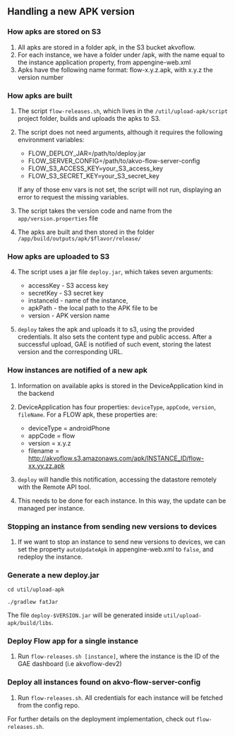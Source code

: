 ## Handling a new APK version

### How apks are stored on S3
1. All apks are stored in a folder apk, in the S3 bucket akvoflow.
2. For each instance, we have a folder under /apk, with the name equal to the instance application property, from appengine-web.xml
3. Apks have the following name format: flow-x.y.z.apk, with x.y.z the version number

### How apks are built
1. The script `flow-releases.sh`, which lives in the `/util/upload-apk/script` project folder, builds and uploads the apks to S3.
2. The script does not need arguments, although it requires the following environment variables:
   * FLOW_DEPLOY_JAR=/path/to/deploy.jar
   * FLOW_SERVER_CONFIG=/path/to/akvo-flow-server-config
   * FLOW_S3_ACCESS_KEY=your_S3_access_key
   * FLOW_S3_SECRET_KEY=your_S3_secret_key

   If any of those env vars is not set, the script will not run, displaying an error to request the missing variables.

3. The script takes the version code and name from the `app/version.properties` file
4. The apks are built and then stored in the folder `/app/build/outputs/apk/$flavor/release/`

### How apks are uploaded to S3
4. The script uses a jar file `deploy.jar`, which takes seven arguments:
   * accessKey - S3 access key
   * secretKey - S3 secret key
   * instanceId - name of the instance,
   * apkPath - the local path to the APK file to be
   * version - APK version name

5. `deploy` takes the apk and uploads it to s3, using the provided credentials. It also sets the content type and public access. After a successful upload, GAE is notified of such event, storing the latest version and the corresponding URL.

### How instances are notified of a new apk
1. Information on available apks is stored in the DeviceApplication kind in the backend
2. DeviceApplication has four properties: `deviceType`,  `appCode`, `version`, `fileName`. For a FLOW apk, these properties are:
    * deviceType = androidPhone
    * appCode = flow
    * version = x.y.z
    * filename = http://akvoflow.s3.amazonaws.com/apk/INSTANCE_ID/flow-xx.yy.zz.apk

3. `deploy` will handle this notification, accessing the datastore remotely with the Remote API tool.
4. This needs to be done for each instance. In this way, the update can be managed per instance.

### Stopping an instance from sending new versions to devices
1. If we want to stop an instance to send new versions to devices, we can set the property `autoUpdateApk` in appengine-web.xml to `false`, and redeploy the instance.

### Generate a new deploy.jar
`cd util/upload-apk`

`./gradlew fatJar`

The file `deploy-$VERSION.jar` will be generated inside `util/upload-apk/build/libs`.

### Deploy Flow app for a single instance
1. Run `flow-releases.sh [instance]`, where the instance is the ID of the GAE dashboard (i.e akvoflow-dev2)

### Deploy all instances found on akvo-flow-server-config
1. Run `flow-releases.sh`. All credentials for each instance will be fetched from the config repo.


For further details on the deployment implementation, check out `flow-releases.sh`.
